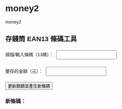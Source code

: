 # money2
money2
<!DOCTYPE html>
<html>
<head>
  <meta charset="UTF-8">
  <title>存錢筒 EAN13 條碼工具</title>
  <script src="https://cdn.jsdelivr.net/npm/jsbarcode@3.11.5/dist/JsBarcode.all.min.js"></script>
  <style>
    body { font-family: sans-serif; padding: 20px; }
    input { margin: 5px; padding: 5px; }
    #barcode { margin-top: 20px; }
  </style>
</head>
<body>
  <h2>存錢筒 EAN13 條碼工具</h2>

  <label>掃描/輸入條碼（13碼）：
    <input type="text" id="barcodeInput" maxlength="13" />
  </label><br>

  <label>要存的金額（元）：
    <input type="number" id="depositInput" />
  </label><br>

  <button onclick="updateBalance()">更新餘額並產生新條碼</button>

  <h3>新條碼：</h3>
  <svg id="barcode"></svg>

  <script>
    function updateBalance() {
      const code = document.getElementById("barcodeInput").value;
      const deposit = parseInt(document.getElementById("depositInput").value);

      if (code.length !== 13 || isNaN(deposit)) {
        alert("請輸入正確的條碼與金額");
        return;
      }

      const accountId = code.substring(0, 2);
      const currentBalance = parseInt(code.substring(2, 11));
      const newBalance = currentBalance + deposit;

      const newData = accountId + String(newBalance).padStart(9, "0");

      JsBarcode("#barcode", newData, {
        format: "ean13",
        lineColor: "#000",
        width: 2,
        height: 100,
        displayValue: true
      });
    }
  </script>
</body>
</html>
